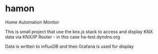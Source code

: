 # hamon
Home Automation Monitor

This is small project that use the knx.js stack to access and display
KNX data via KNX/IP Router - in this case ha-test.dyndns.org

Data is written to influxDB and then Grafana is used for display
